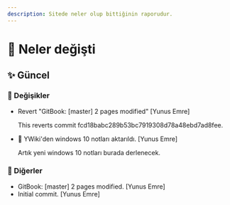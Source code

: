 ```yaml
---
description: Sitede neler olup bittiğinin raporudur.
---
```


# 👀 Neler değişti

## ✨ Güncel

### 🌌 Değişikler

* Revert "GitBook: \[master\] 2 pages modified" \[Yunus Emre\]

  This reverts commit fcd18babc289b53bc7919308d78a48ebd7ad8fee.

* 🚅 YWiki'den windows 10 notları aktarıldı. \[Yunus Emre\]

  Artık yeni windows 10 notları burada derlenecek.

### 📡 Diğerler

* GitBook: \[master\] 2 pages modified. \[Yunus Emre\]
* Initial commit. \[Yunus Emre\]

